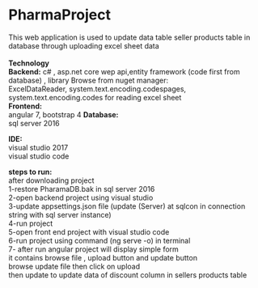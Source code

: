 # PharmaProject
This web application  is used to update data table seller products table  in database  through uploading excel sheet data  
<br/>
**Technology**<br/>
**Backend:**
c# , asp.net core wep api,entity framework (code first from database) ,
library Browse from nuget manager:<br/>
ExcelDataReader, system.text.encoding.codespages, system.text.encoding.codes   for  reading excel sheet <br/>
**Frontend:**<br/>
angular 7, bootstrap 4
**Database:**<br/>
sql server 2016<br/>

**IDE:**<br/>
visual studio 2017<br/>
visual studio code<br/>

**steps to run:**<br/>
 after downloading project<br/>
 1-restore PharamaDB.bak  in sql server 2016<br/>
 2-open  backend project  using visual studio <br/> 
 3-update  appsettings.json  file   (update (Server) at sqlcon in connection string  with sql server instance)<br/>
 4-run project <br/>
 5-open front end project with visual studio code<br/>
 6-run project  using command  (ng serve -o)  in terminal<br/>
 7- after run angular project    will display simple form  
 it contains  browse  file , upload button  and update button <br/>
  browse  update file  then  click on upload<br/>
   then  update to update data of discount column in sellers products table
  
